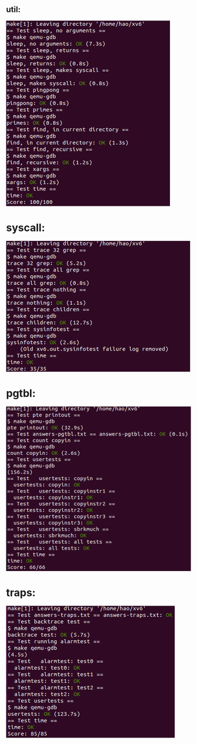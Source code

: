 ## util:
![util](img/util.png)

# syscall:
![syscall](img/syscall.png)

# pgtbl:
![pgtbl](img/pgtbl.png)

# traps:
![traps](img/traps.png)
